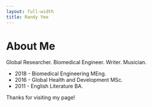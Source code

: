 ```yaml
---
layout: full-width
title: Randy Yee
---
```

<h1 class="content-listing-header sans">About Me</h1>
Global Researcher. Biomedical Engineer. Writer. Musician.

<ul>
<li>2018 - Biomedical Engineering MEng.</li>

<li>2016 - Global Health and Development MSc.</li>

<li>2011 - English Literature BA.</li>
</ul>

Thanks for visiting my page!
